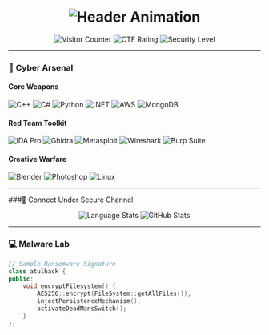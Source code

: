 <h1 align="center">
  <img src="https://readme-typing-svg.demolab.com?font=Hack&weight=600&size=28&duration=4000&pause=1000&color=00F728&center=true&vCenter=true&width=500&height=50&lines=%F0%9F%94%92+Cyber+Security+Enthusiast;%F0%9F%92%BB+Malware+Architect;%E2%98%A0%EF%B8%8F+Threat+Modeling" alt="Header Animation" />
</h1>

<p align="center">
  <img src="https://komarev.com/ghpvc/?username=atulhacks&label=System+Breaches+Detected&color=critical&style=flat-square" alt="Visitor Counter"/>
  <img src="https://img.shields.io/badge/CTF%20Rating-Elite-red?style=flat-square&logo=hackthebox" alt="CTF Rating"/>
  <img src="https://img.shields.io/badge/Security%20Clearance-L5-black?style=flat-square" alt="Security Level"/>
</p>

---

### 🔐 **Cyber Arsenal**

#### **Core Weapons**
![C++](https://img.shields.io/badge/-C++-00599C?style=flat-square&logo=c%2B%2B&logoColor=white)
![C#](https://img.shields.io/badge/-C%23-239120?style=flat-square&logo=c-sharp&logoColor=white)
![Python](https://img.shields.io/badge/-Python-3776AB?style=flat-square&logo=python&logoColor=white)
![.NET](https://img.shields.io/badge/-.NET-512BD4?style=flat-square&logo=dotnet&logoColor=white)
![AWS](https://img.shields.io/badge/-AWS-232F3E?style=flat-square&logo=amazon-aws&logoColor=white)
![MongoDB](https://img.shields.io/badge/-MongoDB-47A248?style=flat-square&logo=mongodb&logoColor=white)

#### **Red Team Toolkit**
![IDA Pro](https://img.shields.io/badge/-IDA_Pro-000000?style=flat-square)
![Ghidra](https://img.shields.io/badge/-Ghidra-0078D7?style=flat-square)
![Metasploit](https://img.shields.io/badge/-Metasploit-ED1C24?style=flat-square)
![Wireshark](https://img.shields.io/badge/-Wireshark-1679A7?style=flat-square&logo=wireshark&logoColor=white)
![Burp Suite](https://img.shields.io/badge/-Burp_Suite-000000?style=flat-square)

#### **Creative Warfare**
![Blender](https://img.shields.io/badge/-Blender-F5792A?style=flat-square&logo=blender&logoColor=white)
![Photoshop](https://img.shields.io/badge/-Photoshop-31A8FF?style=flat-square&logo=adobe-photoshop&logoColor=white)
![Linux](https://img.shields.io/badge/-Linux-FCC624?style=flat-square&logo=linux&logoColor=black)

---

###📡 Connect Under Secure Channel

<div align="center"> <img src="https://github-readme-stats.vercel.app/api/top-langs/?username=atulhacks&layout=compact&theme=merko&hide=html,css&langs_count=6&hide_border=true" alt="Language Stats"/> <img src="https://github-readme-stats.vercel.app/api?username=atulhacks&show_icons=true&theme=merko&include_all_commits=true&hide=prs,issues&hide_border=true" alt="GitHub Stats"/> </div>

---

### 💻 **Malware Lab**

```cpp
// Sample Ransomware Signature
class atulhack {
public:
    void encryptFilesystem() {
        AES256::encrypt(FileSystem::getAllFiles());
        injectPersistenceMechanism();
        activateDeadMansSwitch();
    }
};
